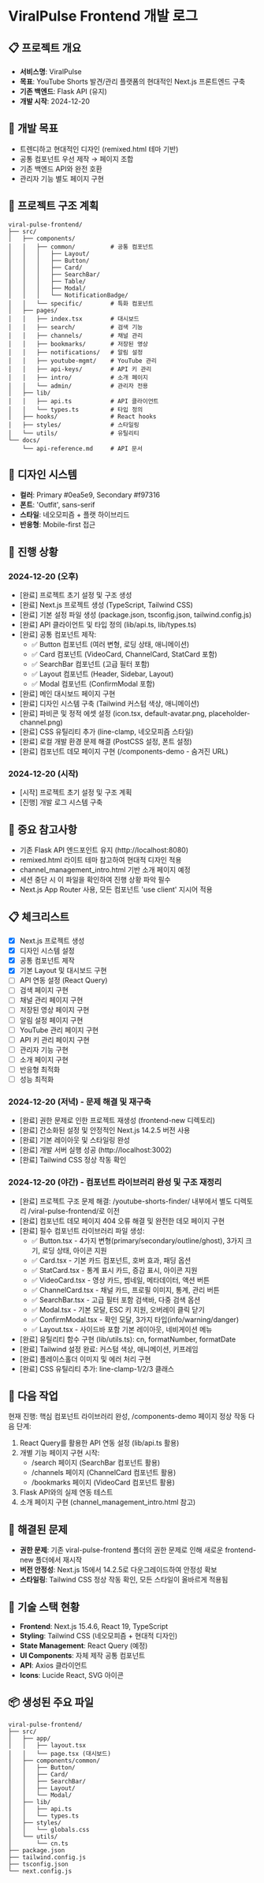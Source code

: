 # ViralPulse Frontend 개발 로그

## 📋 프로젝트 개요
- **서비스명**: ViralPulse
- **목표**: YouTube Shorts 발견/관리 플랫폼의 현대적인 Next.js 프론트엔드 구축
- **기존 백엔드**: Flask API (유지)
- **개발 시작**: 2024-12-20

## 🎯 개발 목표
- 트렌디하고 현대적인 디자인 (remixed.html 테마 기반)
- 공통 컴포넌트 우선 제작 → 페이지 조합
- 기존 백엔드 API와 완전 호환
- 관리자 기능 별도 페이지 구현

## 📁 프로젝트 구조 계획
```
viral-pulse-frontend/
├── src/
│   ├── components/
│   │   ├── common/          # 공통 컴포넌트
│   │   │   ├── Layout/
│   │   │   ├── Button/
│   │   │   ├── Card/
│   │   │   ├── SearchBar/
│   │   │   ├── Table/
│   │   │   ├── Modal/
│   │   │   └── NotificationBadge/
│   │   └── specific/        # 특화 컴포넌트
│   ├── pages/
│   │   ├── index.tsx        # 대시보드
│   │   ├── search/          # 검색 기능
│   │   ├── channels/        # 채널 관리
│   │   ├── bookmarks/       # 저장된 영상
│   │   ├── notifications/   # 알림 설정
│   │   ├── youtube-mgmt/    # YouTube 관리
│   │   ├── api-keys/        # API 키 관리
│   │   ├── intro/           # 소개 페이지
│   │   └── admin/           # 관리자 전용
│   ├── lib/
│   │   ├── api.ts           # API 클라이언트
│   │   └── types.ts         # 타입 정의
│   ├── hooks/               # React hooks
│   ├── styles/              # 스타일링
│   └── utils/               # 유틸리티
└── docs/
    └── api-reference.md     # API 문서
```

## 🎨 디자인 시스템
- **컬러**: Primary #0ea5e9, Secondary #f97316
- **폰트**: 'Outfit', sans-serif
- **스타일**: 네오모피즘 + 플랫 하이브리드
- **반응형**: Mobile-first 접근

## 📝 진행 상황

### 2024-12-20 (오후)
- [완료] 프로젝트 초기 설정 및 구조 생성
- [완료] Next.js 프로젝트 생성 (TypeScript, Tailwind CSS)
- [완료] 기본 설정 파일 생성 (package.json, tsconfig.json, tailwind.config.js)
- [완료] API 클라이언트 및 타입 정의 (lib/api.ts, lib/types.ts)
- [완료] 공통 컴포넌트 제작:
  - ✅ Button 컴포넌트 (여러 변형, 로딩 상태, 애니메이션)
  - ✅ Card 컴포넌트 (VideoCard, ChannelCard, StatCard 포함)
  - ✅ SearchBar 컴포넌트 (고급 필터 포함)
  - ✅ Layout 컴포넌트 (Header, Sidebar, Layout)
  - ✅ Modal 컴포넌트 (ConfirmModal 포함)
- [완료] 메인 대시보드 페이지 구현
- [완료] 디자인 시스템 구축 (Tailwind 커스텀 색상, 애니메이션)
- [완료] 파비콘 및 정적 에셋 설정 (icon.tsx, default-avatar.png, placeholder-channel.png)
- [완료] CSS 유틸리티 추가 (line-clamp, 네오모피즘 스타일)
- [완료] 로컬 개발 환경 문제 해결 (PostCSS 설정, 폰트 설정)
- [완료] 컴포넌트 데모 페이지 구현 (/components-demo - 숨겨진 URL)

### 2024-12-20 (시작)
- [시작] 프로젝트 초기 설정 및 구조 계획
- [진행] 개발 로그 시스템 구축

## 🚨 중요 참고사항
- 기존 Flask API 엔드포인트 유지 (http://localhost:8080)
- remixed.html 라이트 테마 참고하여 현대적 디자인 적용
- channel_management_intro.html 기반 소개 페이지 예정
- 세션 중단 시 이 파일을 확인하여 진행 상황 파악 필수
- Next.js App Router 사용, 모든 컴포넌트 'use client' 지시어 적용

## 📋 체크리스트
- [x] Next.js 프로젝트 생성
- [x] 디자인 시스템 설정
- [x] 공통 컴포넌트 제작
- [x] 기본 Layout 및 대시보드 구현
- [ ] API 연동 설정 (React Query)
- [ ] 검색 페이지 구현
- [ ] 채널 관리 페이지 구현
- [ ] 저장된 영상 페이지 구현
- [ ] 알림 설정 페이지 구현
- [ ] YouTube 관리 페이지 구현
- [ ] API 키 관리 페이지 구현
- [ ] 관리자 기능 구현
- [ ] 소개 페이지 구현
- [ ] 반응형 최적화
- [ ] 성능 최적화

### 2024-12-20 (저녁) - 문제 해결 및 재구축
- [완료] 권한 문제로 인한 프로젝트 재생성 (frontend-new 디렉토리)
- [완료] 간소화된 설정 및 안정적인 Next.js 14.2.5 버전 사용
- [완료] 기본 레이아웃 및 스타일링 완성
- [완료] 개발 서버 실행 성공 (http://localhost:3002)
- [완료] Tailwind CSS 정상 작동 확인

### 2024-12-20 (야간) - 컴포넌트 라이브러리 완성 및 구조 재정리
- [완료] 프로젝트 구조 문제 해결: /youtube-shorts-finder/ 내부에서 별도 디렉토리 /viral-pulse-frontend/로 이전
- [완료] 컴포넌트 데모 페이지 404 오류 해결 및 완전한 데모 페이지 구현
- [완료] 필수 컴포넌트 라이브러리 파일 생성:
  - ✅ Button.tsx - 4가지 변형(primary/secondary/outline/ghost), 3가지 크기, 로딩 상태, 아이콘 지원
  - ✅ Card.tsx - 기본 카드 컴포넌트, 호버 효과, 패딩 옵션
  - ✅ StatCard.tsx - 통계 표시 카드, 증감 표시, 아이콘 지원
  - ✅ VideoCard.tsx - 영상 카드, 썸네일, 메타데이터, 액션 버튼
  - ✅ ChannelCard.tsx - 채널 카드, 프로필 이미지, 통계, 관리 버튼
  - ✅ SearchBar.tsx - 고급 필터 포함 검색바, 다중 검색 옵션
  - ✅ Modal.tsx - 기본 모달, ESC 키 지원, 오버레이 클릭 닫기
  - ✅ ConfirmModal.tsx - 확인 모달, 3가지 타입(info/warning/danger)
  - ✅ Layout.tsx - 사이드바 포함 기본 레이아웃, 네비게이션 메뉴
- [완료] 유틸리티 함수 구현 (lib/utils.ts): cn, formatNumber, formatDate
- [완료] Tailwind 설정 완료: 커스텀 색상, 애니메이션, 키프레임
- [완료] 플레이스홀더 이미지 및 에러 처리 구현
- [완료] CSS 유틸리티 추가: line-clamp-1/2/3 클래스

## 📌 다음 작업
현재 진행: 핵심 컴포넌트 라이브러리 완성, /components-demo 페이지 정상 작동
다음 단계: 
1. React Query를 활용한 API 연동 설정 (lib/api.ts 활용)
2. 개별 기능 페이지 구현 시작:
   - /search 페이지 (SearchBar 컴포넌트 활용)
   - /channels 페이지 (ChannelCard 컴포넌트 활용)
   - /bookmarks 페이지 (VideoCard 컴포넌트 활용)
3. Flask API와의 실제 연동 테스트
4. 소개 페이지 구현 (channel_management_intro.html 참고)

## 🚨 해결된 문제
- **권한 문제**: 기존 viral-pulse-frontend 폴더의 권한 문제로 인해 새로운 frontend-new 폴더에서 재시작
- **버전 안정성**: Next.js 15에서 14.2.5로 다운그레이드하여 안정성 확보
- **스타일링**: Tailwind CSS 정상 작동 확인, 모든 스타일이 올바르게 적용됨

## 🔧 기술 스택 현황
- **Frontend**: Next.js 15.4.6, React 19, TypeScript
- **Styling**: Tailwind CSS (네오모피즘 + 현대적 디자인)
- **State Management**: React Query (예정)
- **UI Components**: 자체 제작 공통 컴포넌트
- **API**: Axios 클라이언트
- **Icons**: Lucide React, SVG 아이콘

## 📦 생성된 주요 파일
```
viral-pulse-frontend/
├── src/
│   ├── app/
│   │   ├── layout.tsx
│   │   └── page.tsx (대시보드)
│   ├── components/common/
│   │   ├── Button/
│   │   ├── Card/
│   │   ├── SearchBar/
│   │   ├── Layout/
│   │   └── Modal/
│   ├── lib/
│   │   ├── api.ts
│   │   └── types.ts
│   ├── styles/
│   │   └── globals.css
│   └── utils/
│       └── cn.ts
├── package.json
├── tailwind.config.js
├── tsconfig.json
└── next.config.js
```